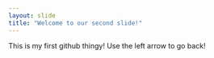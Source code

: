 ```yaml
---
layout: slide
title: "Welcome to our second slide!"
---
```

This is my first github thingy!
Use the left arrow to go back!
